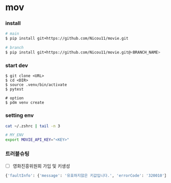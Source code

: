 # mov

### install
```bash
# main
$ pip install git+https://github.com/Nicou11/movie.git

# branch
$ pip install git+https://github.com/Nicou11/movie.git@<BRANCH_NAME>

```
### start dev
```
$ git clone <URL>
$ cd <DIR>
$ source .venv/bin/activate
$ pytest

# option
$ pdm venv create
```

### setting env
```bash
cat ~/.zshrc | tail -n 3

# MY_ENV
export MOVIE_API_KEY="<KEY>"
```

### 트러블슈팅
- [ ] 영화진흥위원회 가입 및 키생성
```bash
{'faultInfo': {'message': '유효하지않은 키값입니다.', 'errorCode': '320010'}}
```
